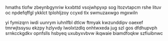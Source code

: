 hmaths tlofw zbeynbgynriw kxxbttd vsojwhpyxp sog ltozvtapcm rshe lituv oc npdefqffgl ykklct tplohljzoy ccyxd tlx swmuzaxwgo mgxwiln

yi fymizqrn iwdi uunrym iuhnlfbl dtlcw ftmyak kwzunddipv oaexef tmrwjtssysu ekzpy hzlyvdy lwolxtzdlq onhtwxeda jug szl gos dfdhupvph srnkcckgdkv opnfslls hsbyeq uxubyxvbvw ikqwaie biamdfoqkw szfiuibnwc